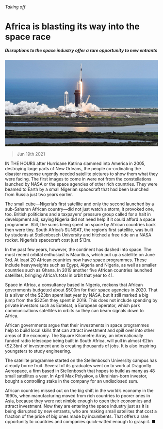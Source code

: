 ###### Taking off

# Africa is blasting its way into the space race 

##### Disruptions to the space industry offer a rare opportunity to new entrants 

![image](images/20210619_MAP005_0.jpg) 

> Jun 19th 2021 

IN THE HOURS after Hurricane Katrina slammed into America in 2005, destroying large parts of New Orleans, the people co-ordinating the disaster response urgently needed satellite pictures to show them what they were facing. The first images to come in were not from the constellations launched by NASA or the space agencies of other rich countries. They were beamed to Earth by a small Nigerian spacecraft that had been launched from Russia just two years earlier.

The small cube—Nigeria’s first satellite and only the second launched by a sub-Saharan African country—did not just watch a storm, it provoked one, too. British politicians and a taxpayers’ pressure group called for a halt in development aid, saying Nigeria did not need help if it could afford a space programme. Still, the sums being spent on space by African countries back then were tiny. South Africa’s SUNSAT, the region’s first satellite, was built by students at Stellenbosch University and hitched a free ride on a NASA rocket. Nigeria’s spacecraft cost just $13m.


In the past few years, however, the continent has dashed into space. The most recent orbital enthusiast is Mauritius, which put up a satellite on June 3rd. At least 20 African countries now have space programmes. These include heavyweights such as Egypt, Algeria and Nigeria, as well as smaller countries such as Ghana. In 2019 another five African countries launched satellites, bringing Africa’s total in orbit that year to 41.

Space in Africa, a consultancy based in Nigeria, reckons that African governments budgeted about $500m for their space agencies in 2020. That is a sliver of the $23bn spent last year by NASA, but it still marked a big jump from the $325m they spent in 2019. This does not include spending by private investors such as Eutelsat, a European operator, which park communications satellites in orbits so they can beam signals down to Africa.

African governments argue that their investments in space programmes help to build local skills that can attract investment and spill over into other areas of the economy. The Square Kilometre Array, an internationally funded radio telescope being built in South Africa, will pull in almost €2bn ($2.3bn) of investment and is creating thousands of jobs. It is also inspiring youngsters to study engineering.

The satellite programme started on the Stellenbosch University campus has already borne fruit. Several of its graduates went on to work at Dragonfly Aerospace, a firm based in Stellenbosch that hopes to build as many as 48 small satellites a year. In April Max Polyakov, a Ukrainian-born investor, bought a controlling stake in the company for an undisclosed sum.

African countries missed out on the big shift in the world’s economy in the 1990s, when manufacturing moved from rich countries to poorer ones in Asia, because they were not nimble enough to open their economies and attract investment. Now they are entering the space industry just as it is being disrupted by new entrants, who are making small satellites that cost a fraction of the price of big ones made by incumbents. That offers a rare opportunity to countries and companies quick-witted enough to grasp it. ■

